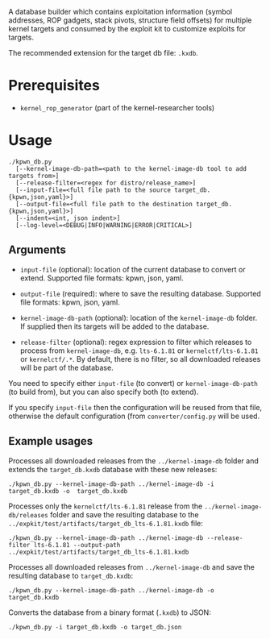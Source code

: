 A database builder which contains exploitation information (symbol addresses, ROP gadgets, stack pivots, structure field offsets) for multiple kernel targets and consumed by the exploit kit to customize exploits for targets.

The recommended extension for the target db file: `.kxdb`.

# Prerequisites

 * `kernel_rop_generator` (part of the kernel-researcher tools)

# Usage

```
./kpwn_db.py
  [--kernel-image-db-path=<path to the kernel-image-db tool to add targets from>]
  [--release-filter=<regex for distro/release_name>]
  [--input-file=<full file path to the source target_db.{kpwn,json,yaml}>]
  [--output-file=<full file path to the destination target_db.{kpwn,json,yaml}>]
  [--indent=<int, json indent>]
  [--log-level=<DEBUG|INFO|WARNING|ERROR|CRITICAL>]
```

## Arguments

* `input-file` (optional): location of the current database to convert or extend. Supported file formats: kpwn, json, yaml.

* `output-file` (required): where to save the resulting database. Supported file formats: kpwn, json, yaml.

* `kernel-image-db-path` (optional): location of the `kernel-image-db` folder. If supplied then its targets will be added to the database.

* `release-filter` (optional): regex expression to filter which releases to process from `kernel-image-db`, e.g. `lts-6.1.81` or `kernelctf/lts-6.1.81` or `kernelctf/.*`. By default, there is no filter, so all downloaded releases will be part of the database.

You need to specify either `input-file` (to convert) or `kernel-image-db-path` (to build from), but you can also specify both (to extend).

If you specify `input-file` then the configuration will be reused from that file, otherwise the default configuration (from `converter/config.py` will be used.

## Example usages

Processes all downloaded releases from the `../kernel-image-db` folder and extends the `target_db.kxdb` database with these new releases:

    ./kpwn_db.py --kernel-image-db-path ../kernel-image-db -i target_db.kxdb -o  target_db.kxdb

Processes only the `kernelctf/lts-6.1.81` release from the `../kernel-image-db/releases` folder and save the resulting database to the `../expkit/test/artifacts/target_db_lts-6.1.81.kxdb` file:

    ./kpwn_db.py --kernel-image-db-path ../kernel-image-db --release-filter lts-6.1.81 --output-path ../expkit/test/artifacts/target_db_lts-6.1.81.kxdb


Processes all downloaded releases from `../kernel-image-db` and save the resulting database to `target_db.kxdb`:

    ./kpwn_db.py --kernel-image-db-path ../kernel-image-db -o target_db.kxdb

Converts the database from a binary format (`.kxdb`) to JSON:

    ./kpwn_db.py -i target_db.kxdb -o target_db.json


